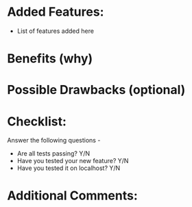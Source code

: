 # Added Features:

* List of features added here

# Benefits (why)

# Possible Drawbacks (optional)

# Checklist:

Answer the following questions -
* Are all tests passing? Y/N
* Have you tested your new feature? Y/N
* Have you tested it on localhost? Y/N

# Additional Comments:
